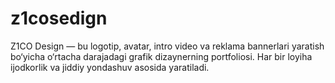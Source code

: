 # z1cosedign
Z1CO Design — bu logotip, avatar, intro video va reklama bannerlari yaratish bo‘yicha o‘rtacha darajadagi grafik dizaynerning portfoliosi. Har bir loyiha ijodkorlik va jiddiy yondashuv asosida yaratiladi.
